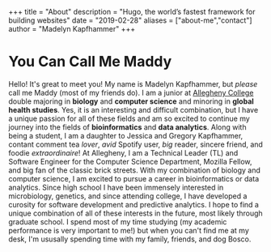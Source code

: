 +++
title = "About"
description = "Hugo, the world’s fastest framework for building websites"
date = "2019-02-28"
aliases = ["about-me","contact"]
author = "Madelyn Kapfhammer"
+++

# You Can Call Me Maddy

Hello! It's great to meet you! My name is Madelyn Kapfhammer, but _please_ call me Maddy (most of my friends do). I am a junior at [Allegheny College](https://allegheny.edu/) double majoring in **biology** and **computer science** and minoring in **global health studies**. Yes, it is an interesting and difficult combination, but I have a unique passion for all of these fields and am so excited to continue my journey into the fields of **bioinformatics** and **data analytics**. Along with being a student, I am a daughter to Jessica and Gregory Kapfhammer, contant comment tea _lover_, _avid_ Spotify user, _big_ reader, sincere friend, and foodie _extraordinaire_! At Allegheny, I am a Technical Leader (TL) and Software Engineer for the Computer Science Department, Mozilla Fellow, and big fan of the classic brick streets. With my combination of biology and computer science, I am excited to pursue a career in bioinformatics or data analytics. Since high school I have been immensely interested in microbiology, genetics, and since attending college, I have developed a curosity for software development and predictive analytics. I hope to find a unique combination of all of these interests in the future, most likely through graduate school. I spend most of my time studying (my academic performance is very important to me!) but when you can't find me at my desk, I'm ususally spending time with my family, friends, and dog Bosco.
